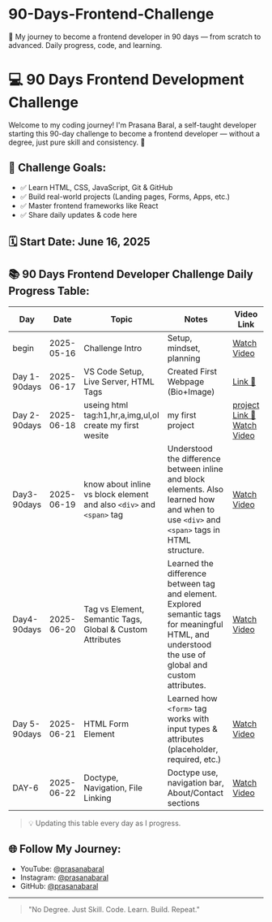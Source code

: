 # 90-Days-Frontend-Challenge
🚀 My journey to become a frontend developer in 90 days — from scratch to advanced. Daily progress, code, and learning.

# 💻 90 Days Frontend Development Challenge

Welcome to my coding journey! I'm Prasana Baral, a self-taught developer starting this 90-day challenge to become a frontend developer — without a degree, just pure skill and consistency. 🚀

## 🎯 Challenge Goals:
- ✅ Learn HTML, CSS, JavaScript, Git & GitHub
- ✅ Build real-world projects (Landing pages, Forms, Apps, etc.)
- ✅ Master frontend frameworks like React
- ✅ Share daily updates & code here

## 🗓️ Start Date: June 16, 2025

## 📚 90 Days Frontend Developer Challenge Daily Progress Table:
| Day |Date | Topic | Notes | Video Link |
|-----|-------|-------|------------|-------|
| begin  |2025-05-16| Challenge Intro | Setup, mindset, planning | [Watch Video](https://www.youtube.com/@prasanabaral) 
| Day 1- 90days  | 2025-06-17 | VS Code Setup, Live Server, HTML Tags     | Created First Webpage (Bio+Image) | [Link 🔗](https://youtube.com/shorts/nbOdp7Mt9nk?si=YmVYOKOLbd1_-vXn) |
| Day 2-90days | 2025-06-18 | useing html tag:h1,hr,a,img,ul,ol create my first wesite | my first project| [project Link 🔗](https://prasanabaralproject-01.netlify.app/) [Watch Video](https://youtube.com/shorts/-WFJlyr2P-A?si=_gwP-nw5-sxC1CHN)|
| Day3-90days | 2025-06-19 | know about inline vs block element and also `<div>` and `<span>` tag | Understood the difference between inline and block elements. Also learned how and when to use `<div>` and `<span>` tags in HTML structure. | [Watch Video](https://youtube.com/shorts/RVCe388RuYY?si=jn7ZHDoLlf-eE0tT) |
| Day4-90days | 2025-06-20 | Tag vs Element, Semantic Tags, Global & Custom Attributes | Learned the difference between tag and element. Explored semantic tags for meaningful HTML, and understood the use of global and custom attributes. | [Watch Video](https://youtube.com/shorts/vpTUMo3TlJY?si=6RISm2V8zUhJRECm) |                                            
| Day 5-90days | 2025-06-21 | HTML Form Element   | Learned how `<form>` tag works with input types & attributes (placeholder, required, etc.) | [Watch Video](https://www.youtube.com/@prasanabaral) |
| DAY-6 | 2025-06-22 | Doctype, Navigation, File Linking | Doctype use, navigation bar, About/Contact sections | [Watch Video](https://www.youtube.com/@prasanabaral) |


> 💡 Updating this table every day as I progress.

## 🌐 Follow My Journey:
- YouTube: [@prasanabaral](https://www.youtube.com/@prasanabaral)
- Instagram: [@prasanabaral](https://www.instagram.com/prasanabaral)
- GitHub: [@prasanabaral](https://github.com/prasanabaral)

---

> "No Degree. Just Skill. Code. Learn. Build. Repeat."

